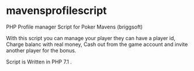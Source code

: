 # mavensprofilescript
PHP Profile manager Script for Poker Mavens (briggsoft)

With this script you can manage your player they can have a player id, Charge balanc with real money, Cash out from the game account and invite another player for the bonus.

Script is Written in PHP 7.1 .
